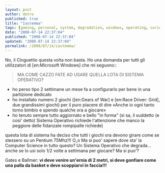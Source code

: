 ```yaml
---
layout: post
author: detro
published: true
title: "Iastemma"
tags: [gaming, personal, system, degradation, windows, operating, curiosity, it, performance, italian]
date: "2008-07-14 22:37:04"
published: "2008-07-14 22:37:04"
updated: "2008-07-14 22:37:04"
permalink: /2008/07/14/iastemma/
---
```


No, il Cinguettio questa volta non basta.
Ho una domanda per tutti gli utilizzatori di [en:Microsoft Windows] che mi seguono::
<blockquote>
MA COME CAZZO FATE AD USARE QUELLA LOTA DI SISTEMA OPERATIVO?
</blockquote>
<ul>
<li>ho perso tipo 2 settimane un mese fa a configurarlo per bene in una partizione dedicato</li>
	<li>ho installato numero 2 giochi ([en:Gears of War] e [en:Race Driver: Grid], due grandissimi giochi) per il puro piacere di dire &laquo;Anche io ogni tanto torno bimbio e spendo qualche ora a giocare&raquo;</li>
	<li>ho tenuto sempre tutto aggiornato e bello "in forma" (si sa, il suddetto (e cosi' detto) Sistema Operativo richiede l'attenzione che manco la peggiore delle fidanzate rompipalle richiede)</li></ul>
questa lota di sistema ha deciso che tutti i giochi ora devono girare come se stessero su un Pentium 75Mhz!!! O_o
Ma si puo' sapere dove sta' la Computer Science in tutto questo? Un Sistema Operativo che degrada... anche se lo usi solo 1/2 volte a settimana per giocare? Ma si puo'?

Gates e Ballmer: <strong>vi deve venire un'ernia di 2 metri, si deve gonfiare come una palla da basket e deve scoppiarvi in faccia!!!</strong>
